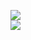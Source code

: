 [![](https://img.shields.io/badge/Made%20With-Github%20Spray-lightgrey.svg?style=for-the-badge&logo=github)](https://github.com/Annihil/github-spray#3867)  
[![](https://i.imgur.com/2DrTn0Z.gif)](https://github.com/Annihil/github-spray)